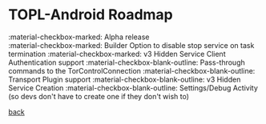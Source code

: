 # TOPL-Android Roadmap

<!-- checked = :material-checkbox-marked: -->
<!-- Intermediate = :material-checkbox-intermediate: -->
<!-- Unchecked = :material-checkbox-blank-outline: -->

 :material-checkbox-marked: Alpha release  
 :material-checkbox-marked: Builder Option to disable stop service on task termination
 :material-checkbox-marked: v3 Hidden Service Client Authentication support
 :material-checkbox-blank-outline: Pass-through commands to the TorControlConnection
 :material-checkbox-blank-outline: Transport Plugin support
 :material-checkbox-blank-outline: v3 Hidden Service Creation
 :material-checkbox-blank-outline: Settings/Debug Activity (so devs don't have to create one if they don't wish to)

[back](index.md)
